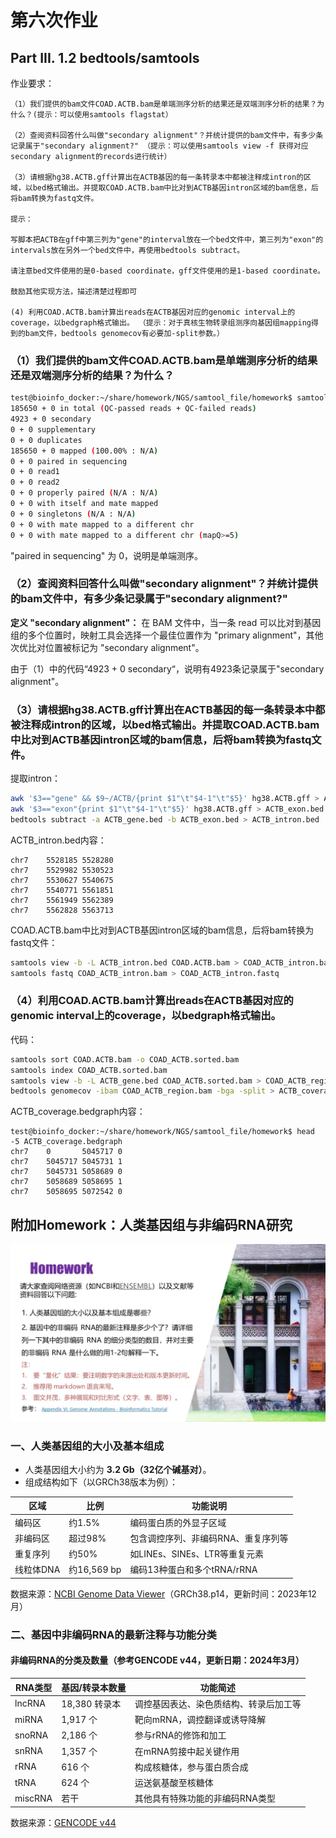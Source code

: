 # 第六次作业
## Part III. 1.2 bedtools/samtools

作业要求：
```
（1）我们提供的bam文件COAD.ACTB.bam是单端测序分析的结果还是双端测序分析的结果？为什么？(提示：可以使用samtools flagstat）

（2）查阅资料回答什么叫做"secondary alignment"？并统计提供的bam文件中，有多少条记录属于"secondary alignment?" （提示：可以使用samtools view -f 获得对应secondary alignment的records进行统计）

（3）请根据hg38.ACTB.gff计算出在ACTB基因的每一条转录本中都被注释成intron的区域，以bed格式输出。并提取COAD.ACTB.bam中比对到ACTB基因intron区域的bam信息，后将bam转换为fastq文件。

提示：

写脚本把ACTB在gff中第三列为"gene"的interval放在一个bed文件中，第三列为"exon"的intervals放在另外一个bed文件中，再使用bedtools subtract。

请注意bed文件使用的是0-based coordinate，gff文件使用的是1-based coordinate。

鼓励其他实现方法，描述清楚过程即可

(4) 利用COAD.ACTB.bam计算出reads在ACTB基因对应的genomic interval上的coverage，以bedgraph格式输出。 （提示：对于真核生物转录组测序向基因组mapping得到的bam文件，bedtools genomecov有必要加-split参数。）
```

### （1）我们提供的bam文件COAD.ACTB.bam是单端测序分析的结果还是双端测序分析的结果？为什么？

```bash
test@bioinfo_docker:~/share/homework/NGS/samtool_file/homework$ samtools flagstat COAD.ACTB.bam
185650 + 0 in total (QC-passed reads + QC-failed reads)
4923 + 0 secondary
0 + 0 supplementary
0 + 0 duplicates
185650 + 0 mapped (100.00% : N/A)
0 + 0 paired in sequencing
0 + 0 read1
0 + 0 read2
0 + 0 properly paired (N/A : N/A)
0 + 0 with itself and mate mapped
0 + 0 singletons (N/A : N/A)
0 + 0 with mate mapped to a different chr
0 + 0 with mate mapped to a different chr (mapQ>=5)
```
"paired in sequencing" 为 0，说明是单端测序。

### （2）查阅资料回答什么叫做"secondary alignment"？并统计提供的bam文件中，有多少条记录属于"secondary alignment?"
**定义 "secondary alignment"：**
在 BAM 文件中，当一条 read 可以比对到基因组的多个位置时，映射工具会选择一个最佳位置作为 "primary alignment"，其他次优比对位置被标记为 "secondary alignment"。

由于（1）中的代码“4923 + 0 secondary“，说明有4923条记录属于"secondary alignment"。

### （3）请根据hg38.ACTB.gff计算出在ACTB基因的每一条转录本中都被注释成intron的区域，以bed格式输出。并提取COAD.ACTB.bam中比对到ACTB基因intron区域的bam信息，后将bam转换为fastq文件。

提取intron：
```bash
awk '$3=="gene" && $9~/ACTB/{print $1"\t"$4-1"\t"$5}' hg38.ACTB.gff > ACTB_gene.bed
awk '$3=="exon"{print $1"\t"$4-1"\t"$5}' hg38.ACTB.gff > ACTB_exon.bed
bedtools subtract -a ACTB_gene.bed -b ACTB_exon.bed > ACTB_intron.bed
```
ACTB_intron.bed内容：
```bed
chr7	5528185	5528280
chr7	5529982	5530523
chr7	5530627	5540675
chr7	5540771	5561851
chr7	5561949	5562389
chr7	5562828	5563713
```
COAD.ACTB.bam中比对到ACTB基因intron区域的bam信息，后将bam转换为fastq文件：
```bash
samtools view -b -L ACTB_intron.bed COAD.ACTB.bam > COAD_ACTB_intron.bam
samtools fastq COAD_ACTB_intron.bam > COAD_ACTB_intron.fastq
```

### （4）利用COAD.ACTB.bam计算出reads在ACTB基因对应的genomic interval上的coverage，以bedgraph格式输出。

代码：
```bash
samtools sort COAD.ACTB.bam -o COAD_ACTB.sorted.bam
samtools index COAD_ACTB.sorted.bam
samtools view -b -L ACTB_gene.bed COAD_ACTB.sorted.bam > COAD_ACTB_region.bam
bedtools genomecov -ibam COAD_ACTB_region.bam -bga -split > ACTB_coverage.bedgraph
```
ACTB_coverage.bedgraph内容：
```bed
test@bioinfo_docker:~/share/homework/NGS/samtool_file/homework$ head -5 ACTB_coverage.bedgraph 
chr7    0       5045717 0
chr7    5045717 5045731 1
chr7    5045731 5058689 0
chr7    5058689 5058695 1
chr7    5058695 5072542 0
```
## 附加Homework：人类基因组与非编码RNA研究

![alt text](image-7.png)

### 一、人类基因组的大小及基本组成

- 人类基因组大小约为 **3.2 Gb（32亿个碱基对）**。
- 组成结构如下（以GRCh38版本为例）：

| 区域         | 比例     | 功能说明                             |
|--------------|----------|--------------------------------------|
| 编码区       | 约1.5%   | 编码蛋白质的外显子区域               |
| 非编码区     | 超过98%  | 包含调控序列、非编码RNA、重复序列等 |
| 重复序列     | 约50%    | 如LINEs、SINEs、LTR等重复元素        |
| 线粒体DNA    | 约16,569 bp | 编码13种蛋白和多个tRNA/rRNA        |

数据来源：[NCBI Genome Data Viewer](https://www.ncbi.nlm.nih.gov/genome/gdv/)（GRCh38.p14，更新时间：2023年12月）

### 二、基因中非编码RNA的最新注释与功能分类

#### 非编码RNA的分类及数量（参考GENCODE v44，更新日期：2024年3月）

| RNA类型   | 基因/转录本数量 | 功能简述                           |
|-----------|------------------|------------------------------------|
| lncRNA    | 18,380 转录本     | 调控基因表达、染色质结构、转录后加工等 |
| miRNA     | 1,917 个         | 靶向mRNA，调控翻译或诱导降解         |
| snoRNA    | 2,186 个         | 参与rRNA的修饰和加工                 |
| snRNA     | 1,357 个         | 在mRNA剪接中起关键作用               |
| rRNA      | 616 个           | 构成核糖体，参与蛋白质合成            |
| tRNA      | 624 个           | 运送氨基酸至核糖体                   |
| miscRNA   | 若干             | 其他具有特殊功能的非编码RNA类型       |

数据来源：[GENCODE v44](https://www.gencodegenes.org/human/stats.html)
